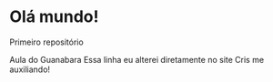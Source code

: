# Olá mundo!
 Primeiro repositório

 Aula do Guanabara
Essa linha eu alterei diretamente no site
Cris me auxiliando!
